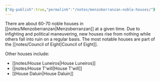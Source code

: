 ```yaml
---
{"dg-publish":true,"permalink":"/notes/menzoberranzan-noble-houses/"}
---
```


There are about 60-70 noble houses in [[notes/Menzoberranzan\|Menzoberranzan]] at a given time. Due to infighting and political maneuvering, new houses rise from nothing while others fall into ruin on a regular basis. The most notable houses are part of the [[notes/Council of Eight\|Council of Eight]]. 

Other houses include:
- [[notes/House Luneiros\|House Luneiros]]
- [[notes/House T'will\|House T'will]]
- [[House Daluin\|House Daluin]]